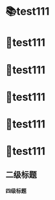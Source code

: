 # :books:test111
# :open_book:test111
# :page_facing_up:test111
# :bookmark_tabs:test111
# :file_folder:test111
# :open_file_folder:test111

## 二级标题

#### 四级标题